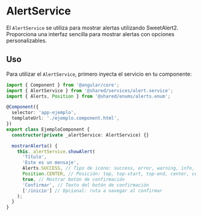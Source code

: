 
# AlertService

El `AlertService` se utiliza para mostrar alertas utilizando SweetAlert2. Proporciona una interfaz sencilla para mostrar alertas con opciones personalizables.

## Uso

Para utilizar el `AlertService`, primero inyecta el servicio en tu componente:

```typescript
import { Component } from '@angular/core';
import { AlertService } from '@shared/services/alert.service';
import { Alerts, Position } from '@shared/enums/alerts.enum';

@Component({
  selector: 'app-ejemplo',
  templateUrl: './ejemplo.component.html',
})
export class EjemploComponent {
  constructor(private _alertService: AlertService) {}

  mostrarAlerta() {
    this._alertService.showAlert(
      'Título',
      'Este es un mensaje',
      Alerts.SUCCESS, // Tipo de icono: success, error, warning, info, question
      Position.CENTER, // Posición: top, top-start, top-end, center, center-start, center-end, bottom, bottom-start, bottom-end
      true, // Mostrar botón de confirmación
      'Confirmar', // Texto del botón de confirmación
      ['/inicio'] // Opcional: ruta a navegar al confirmar
    );
  }
}

